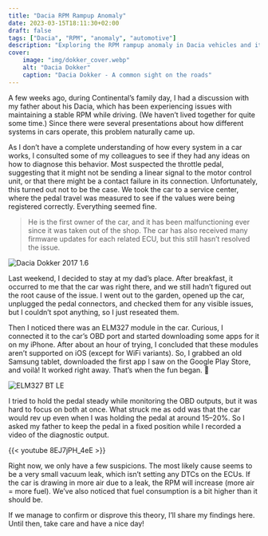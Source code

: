 ```yaml
---
title: "Dacia RPM Rampup Anomaly"
date: 2023-03-15T18:11:30+02:00
draft: false
tags: ["Dacia", "RPM", "anomaly", "automotive"]
description: "Exploring the RPM rampup anomaly in Dacia vehicles and its implications."
cover:
    image: "img/dokker_cover.webp"
    alt: "Dacia Dokker"
    caption: "Dacia Dokker - A common sight on the roads"
---
```


A few weeks ago, during Continental’s family day, I had a discussion with my father about his Dacia, which has been experiencing issues with maintaining a stable RPM while driving. (We haven’t lived together for quite some time.) Since there were several presentations about how different systems in cars operate, this problem naturally came up.

As I don’t have a complete understanding of how every system in a car works, I consulted some of my colleagues to see if they had any ideas on how to diagnose this behavior. Most suspected the throttle pedal, suggesting that it might not be sending a linear signal to the motor control unit, or that there might be a contact failure in its connection. Unfortunately, this turned out not to be the case. We took the car to a service center, where the pedal travel was measured to see if the values were being registered correctly. Everything seemed fine.

> He is the first owner of the car, and it has been malfunctioning ever since it was taken out of the shop. The car has also received many firmware updates for each related ECU, but this still hasn’t resolved the issue.

![Dacia Dokker 2017 1.6](/img/Prague_2017_Dacia_Dokker_1.webp#center)

Last weekend, I decided to stay at my dad’s place. After breakfast, it occurred to me that the car was right there, and we still hadn’t figured out the root cause of the issue. I went out to the garden, opened up the car, unplugged the pedal connectors, and checked them for any visible issues, but I couldn’t spot anything, so I just reseated them.

Then I noticed there was an ELM327 module in the car. Curious, I connected it to the car’s OBD port and started downloading some apps for it on my iPhone. After about an hour of trying, I concluded that these modules aren’t supported on iOS (except for WiFi variants). So, I grabbed an old Samsung tablet, downloaded the first app I saw on the Google Play Store, and voilà! It worked right away. That’s when the fun began. 🙂

![ELM327 BT LE](/img/elm327.webp#center)

I tried to hold the pedal steady while monitoring the OBD outputs, but it was hard to focus on both at once. What struck me as odd was that the car would rev up even when I was holding the pedal at around 15–20%. So I asked my father to keep the pedal in a fixed position while I recorded a video of the diagnostic output.

{{< youtube 8EJ7jPH_4eE >}}

Right now, we only have a few suspicions. The most likely cause seems to be a very small vacuum leak, which isn’t setting any DTCs on the ECUs. If the car is drawing in more air due to a leak, the RPM will increase (more air = more fuel). We’ve also noticed that fuel consumption is a bit higher than it should be.

If we manage to confirm or disprove this theory, I’ll share my findings here. Until then, take care and have a nice day!
